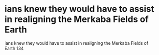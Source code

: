 # ians knew they would have to assist in realigning the Merkaba Fields of Earth

ians knew they would have to assist in realigning the Merkaba Fields of Earth
134